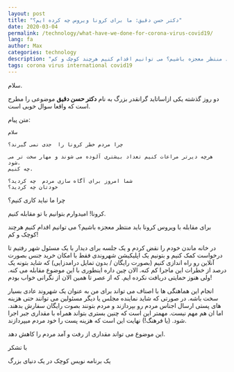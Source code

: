 ```yaml
---
layout: post
title: "دکتر حسن دقیق: ما برای کرونا ویروس چه کرده ایم؟"
date: 2020-03-04
permalink: /technology/what-have-we-done-for-corona-virus-covid19/
lang: fa
author: Max
categories: technology
description: "برای مقابله با ویروس کرونا باید منتظر معجزه باشیم؟ می توانیم اقدام کنیم هرچند کوچک و کم!"
tags: corona virus international covid19
---
```


سلام.

دو روز گذشته یکی ازاساتاید گرانقدر بزرگ به نام **دکتر حسن دقیق** موضوعی را مطرح است که واقعا سوال خوبی است.

متن پیام:

```
سلام

چرا مردم خطر کرونا را  جدی نمی گیرند؟

هرچه دیرتر مراعات کنیم تعداد بیشتری آلوده می شوند و مهار سخت تر می شود.
چه کنیم.

شما امروز برای آگاه سازی مردم  چه کردید؟ 
خودتان چه کردید؟
```

چرا ما نباید کاری کنیم؟

کرونا! امیدوارم بتوانیم با تو مقابله کنیم.

برای مقابله با ویروس کرونا باید منتظر معجزه باشیم؟ می توانیم اقدام کنیم هرچند کوچک و کم!

در خانه ماندن خودم را نقض کردم و یک جلسه برای دیدار با یک مسئول شهر رفتیم تا درخواست کمک کنیم و بتونیم یک اپلیکیشن شهروندی فقط با امکان خرید جنس بصورت آنلاین رو راه اندازی کنیم (بصورت رایگان / بدون تمایل درامدزایی) که شاید بتونه یک درصد از خطرات این ماجرا کم کنه. الان چین داره اینطوری با این موضوع مقابله می کنه. ولی هنوز حمایتی دریافت نکرده ایم.
که از عصر تا همین الان از نگرانی خواب بودم!

انجام این هماهنگی ها با اصناف می تواند برای من به عنوان یک شهروند عادی بسیار سخت باشه. در صورتی که شاید نماینده مجلس یا دیگر مسئولین می توانند حتی هزینه های پستی ارسال اجناس مردم رو بپردازند و مردم بتونند بصوت رایگان سفارش بدهند. اما ان هم مهم نیست. مهمتر این است که چنین بستری بتواند همراه با مقداری جبر اجرا شود. (یا فرهنگ!) نهایت این است که هزینه پست را خود مردم میپردازند.

این موضوع می تواند مقداری از رفت و آمد مردم را کاهش دهد.

با تشکر

یک برنامه نویس کوچک در یک دنیای بزرگ
